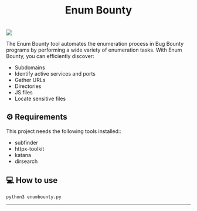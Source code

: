 <h1 align="center">
  Enum Bounty
</h1>
<br>
<img align="center" src="https://i.imgur.com/zHQmuSp.png"/>

<br>

The Enum Bounty tool automates the enumeration process in Bug Bounty programs by performing a wide variety of enumeration tasks. With Enum Bounty, you can efficiently discover:

- Subdomains
- Identify active services and ports
- Gather URLs
- Directories
- JS files
- Locate sensitive files

## &#9881; Requirements

This project needs the following tools installed::

- subfinder
- httpx-toolkit
- katana
- dirsearch

## 💻 How to use

```bash
python3 enumbounty.py
```

---
